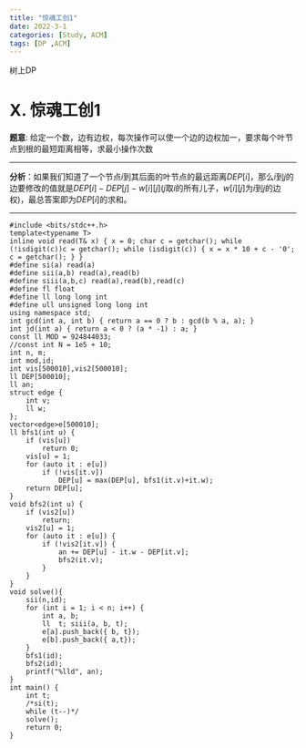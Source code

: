 ```yaml
---
title: "惊魂工创1"
date: 2022-3-1
categories: [Study, ACM]
tags: [DP ,ACM]
---
```


树上DP

<!-- more -->

# X. 惊魂工创1

**题意**: 给定一个数，边有边权，每次操作可以使一个边的边权加一，要求每个叶节点到根的最短距离相等，求最小操作次数

***

**分析**：如果我们知道了一个节点$i$到其后面的叶节点的最远距离$DEP[i]$，那么$i$到$j$的边要修改的值就是$DEP[i]-DEP[j]-w[i][j]$($j$取$i$的所有儿子，$w[i][j]$为$i$到$j$的边权)，最总答案即为$DEP[i]$的求和。

***

```
#include <bits/stdc++.h>
template<typename T>
inline void read(T& x) { x = 0; char c = getchar(); while (!isdigit(c))c = getchar(); while (isdigit(c)) { x = x * 10 + c - '0'; c = getchar(); } }
#define si(a) read(a)
#define sii(a,b) read(a),read(b)
#define siii(a,b,c) read(a),read(b),read(c)
#define fl float
#define ll long long int
#define ull unsigned long long int
using namespace std;
int gcd(int a, int b) { return a == 0 ? b : gcd(b % a, a); }
int jd(int a) { return a < 0 ? (a * -1) : a; }
const ll MOD = 924844033;
//const int N = 1e5 + 10;
int n, m;
int mod,id;
int vis[500010],vis2[500010];
ll DEP[500010];
ll an;
struct edge {
	int v;
	ll w;
};
vector<edge>e[500010];
ll bfs1(int u) {
	if (vis[u])
		return 0;
	vis[u] = 1;
	for (auto it : e[u]) 
		if (!vis[it.v])
			DEP[u] = max(DEP[u], bfs1(it.v)+it.w);
	return DEP[u];
}
void bfs2(int u) {
	if (vis2[u])
		return;
	vis2[u] = 1;
	for (auto it : e[u]) {
		if (!vis2[it.v]) {
			an += DEP[u] - it.w - DEP[it.v];
			bfs2(it.v);
		}
	}
}
void solve(){
	sii(n,id);
	for (int i = 1; i < n; i++) {
		int a, b; 
		ll  t; siii(a, b, t);
		e[a].push_back({ b, t});
		e[b].push_back({ a,t});
	}
	bfs1(id); 
	bfs2(id);
	printf("%lld", an);
}
int main() {
	int t;
	/*si(t);
	while (t--)*/
	solve();
	return 0;
}

```

